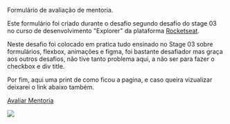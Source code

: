 Formulário de avaliação de mentoria.

Este formulário foi criado durante o desafio segundo desafio do stage 03 no curso de desenvolvimento "Explorer" da plataforma [Rocketseat](https://www.rocketseat.com.br/explorer).

Neste desafio foi colocado em pratica tudo ensinado no Stage 03 sobre formulários, flexbox, animações e figma, foi bastante desafiador mas graça aos outros desafios, não tive tanto problema aqui, a não ser para fazer o checkbox e div title.

Por fim, aqui uma print de como ficou a pagina, e caso queira vizualizar deixarei o link abaixo também.

[Avaliar Mentoria](https://maxtherox.github.io/FormularyChallenge02-Rocketeat/)

![](https://i.imgur.com/H4mFeC0.png)
